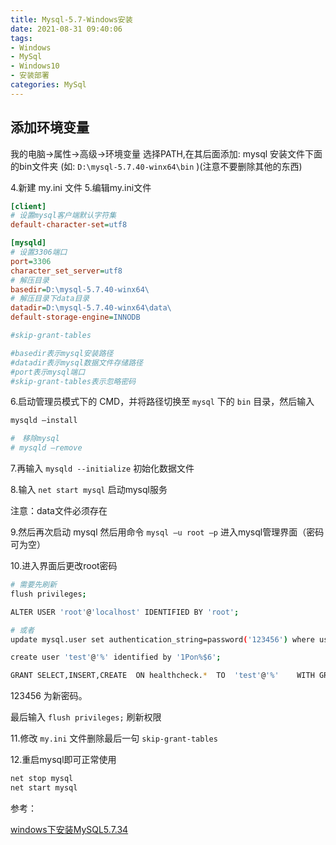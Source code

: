 ```yaml
---
title: Mysql-5.7-Windows安装
date: 2021-08-31 09:40:06
tags:
- Windows
- MySql
- Windows10
- 安装部署
categories: MySql
---
```


## 添加环境变量

我的电脑->属性->高级->环境变量
选择PATH,在其后面添加: mysql 安装文件下面的bin文件夹
(如: `D:\mysql-5.7.40-winx64\bin` )(注意不要删除其他的东西)

4.新建 my.ini 文件
5.编辑my.ini文件

```ini
[client]
# 设置mysql客户端默认字符集
default-character-set=utf8

[mysqld]
# 设置3306端口
port=3306
character_set_server=utf8
# 解压目录
basedir=D:\mysql-5.7.40-winx64\
# 解压目录下data目录
datadir=D:\mysql-5.7.40-winx64\data\
default-storage-engine=INNODB

#skip-grant-tables

#basedir表示mysql安装路径
#datadir表示mysql数据文件存储路径
#port表示mysql端口
#skip-grant-tables表示忽略密码
```

6.启动管理员模式下的 CMD，并将路径切换至 `mysql` 下的 `bin` 目录，然后输入

```sh
mysqld –install

#　移除mysql
# mysqld –remove
```

7.再输入 `mysqld --initialize` 初始化数据文件

8.输入 `net start mysql` 启动mysql服务

注意：data文件必须存在

9.然后再次启动 mysql 然后用命令 `mysql –u root –p` 进入mysql管理界面（密码可为空）

10.进入界面后更改root密码

```sh
# 需要先刷新
flush privileges;

ALTER USER 'root'@'localhost' IDENTIFIED BY 'root';

# 或者
update mysql.user set authentication_string=password('123456') where user='root' and Host = 'localhost';

create user 'test'@'%' identified by '1Pon%$6';

GRANT SELECT,INSERT,CREATE  ON healthcheck.*  TO  'test'@'%'    WITH GRANT OPTION;
```

123456 为新密码。

最后输入 `flush privileges;` 刷新权限

11.修改 `my.ini` 文件删除最后一句 `skip-grant-tables`

12.重启mysql即可正常使用

```sh
net stop mysql 
net start mysql
```

参考：

[windows下安装MySQL5.7.34](https://blog.csdn.net/wyj180/article/details/118881084)